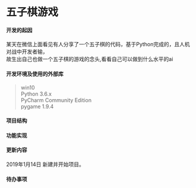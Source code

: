 

# 五子棋游戏

#### 开发的起因
某天在微信上面看见有人分享了一个五子棋的代码，基于Python完成的，且人机对战中开发者输，<br>
故生出自己也做一个五子棋的游戏的念头,看看自己可以做到什么水平的ai

#### 开发环境及使用的外部库
> win10<br>
> Python 3.6.x<br>
> PyCharm Community Edition <br>
> pygame 1.9.4

#### 项目结构


#### 功能实现


#### 更新内容
2019年1月14日 新建并开始项目。

#### 待办事项
